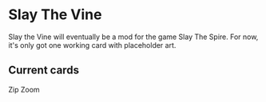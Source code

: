 # Slay The Vine

Slay the Vine will eventually be a mod for the game Slay The Spire. 
For now, it's only got one working card with placeholder art.
## Current cards
Zip Zoom


